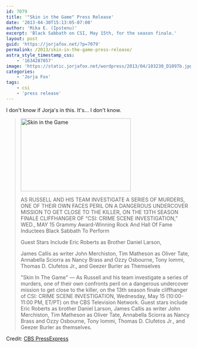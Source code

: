 ```yaml
---
id: 7079
title: '"Skin in the Game" Press Release'
date: '2013-04-30T15:13:05-07:00'
author: 'Mika E. (Ipstenu)'
excerpt: 'Black Sabbath on CSI, May 15th, for the season finale.'
layout: post
guid: 'https://jorjafox.net/?p=7079'
permalink: /2013/skin-in-the-game-press-release/
astra_style_timestamp_css:
    - '1634287057'
image: 'https://static.jorjafox.net/wordpress/2013/04/103230_D1097b.jpg'
categories:
    - 'Jorja Fox'
tags:
    - csi
    - 'press release'
---
```


I don't know if Jorja's in this. It's... I don't know.
<blockquote><a href="//static.jorjafox.net/wordpress/2013/04/103230_D1097b.jpg"><img class="aligncenter size-medium wp-image-7080" alt="Skin in the Game" src="//static.jorjafox.net/wordpress/2013/04/103230_D1097b.jpg" width="300" height="199" /></a>

AS RUSSELL AND HIS TEAM INVESTIGATE A SERIES OF MURDERS, ONE OF THEIR OWN FACES PERIL ON A DANGEROUS UNDERCOVER MISSION TO GET CLOSE TO THE KILLER, ON THE 13TH SEASON FINALE CLIFFHANGER OF “CSI: CRIME SCENE INVESTIGATION,” WED., MAY 15
Grammy Award-Winning Rock And Hall Of Fame Inductees Black Sabbath To Perform

Guest Stars Include Eric Roberts as Brother Daniel Larson,

James Callis as writer John Merchiston, Tim Matheson as Oliver Tate, Annabella Sciorra as Nancy Brass and Ozzy Osbourne, Tony Iommi, Thomas D. Clufetos Jr., and Geezer Burler as Themselves

"Skin In The Game" — As Russell and his team investigate a series of murders, one of their own confronts peril on a dangerous undercover mission to get close to the killer, on the 13th season finale cliffhanger of CSI: CRIME SCENE INVESTIGATION, Wednesday, May 15 (10:00-11:00 PM, ET/PT) on the CBS Television Network. Guest stars include Eric Roberts as brother Daniel Larson, James Callis as writer John Merchiston, Tim Matheson as Oliver Tate, Annabella Sciorra as Nancy Brass and Ozzy Osbourne, Tony Iommi, Thomas D. Clufetos Jr., and Geezer Burler as themselves.</blockquote>
Credit: <a href="http://www.cbspressexpress.com/cbs-entertainment/releases/view?id=35384">CBS PressExpress</a>

